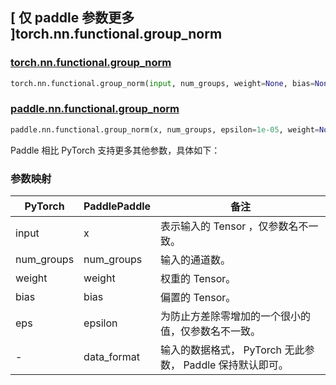## [ 仅 paddle 参数更多 ]torch.nn.functional.group_norm

### [torch.nn.functional.group_norm](https://pytorch.org/docs/stable/generated/torch.nn.functional.group_norm.html#torch.nn.functional.group_norm)

```python
torch.nn.functional.group_norm(input, num_groups, weight=None, bias=None, eps=1e-05)
```

### [paddle.nn.functional.group_norm](https://www.paddlepaddle.org.cn/documentation/docs/zh/develop/api/paddle/nn/functional/group_norm_cn.html#group-norm)
```python
paddle.nn.functional.group_norm(x, num_groups, epsilon=1e-05, weight=None, bias=None, data_format='NCHW', name=None)
```

Paddle 相比 PyTorch 支持更多其他参数，具体如下：

### 参数映射
| PyTorch       | PaddlePaddle | 备注                                                   |
| ------------- | ------------ | ------------------------------------------------------ |
| input         | x            | 表示输入的 Tensor ，仅参数名不一致。                      |
| num_groups    | num_groups   | 输入的通道数。                                           |
| weight        | weight       | 权重的 Tensor。                                         |
| bias          | bias         | 偏置的 Tensor。                                         |
| eps           | epsilon      | 为防止方差除零增加的一个很小的值，仅参数名不一致。          |
| -             | data_format  | 输入的数据格式， PyTorch 无此参数， Paddle 保持默认即可。  |
